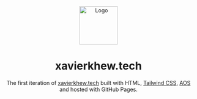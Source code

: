 <div align="center">
  <img alt="Logo" src="https://raw.githubusercontent.com/xk2800/xk2800.github.io/master/resources/img/favicon.png" width="100" />
</div>
<h1 align="center">
  xavierkhew.tech
</h1>
<p align="center">
  The first iteration of <a href="https://xavierkhew.tech/" target="_blank">xavierkhew.tech</a> built with HTML, <a href="https://tailwindcss.com/" target="_blank">Tailwind CSS</a>, <a href="https://michalsnik.github.io/aos/" target="_blank">AOS</a>  and hosted with GitHub Pages.
</p>

<!-- ![demo] -->
<!--
## 🚨 Forking this repo (please read!)

Many people have contacted me asking me if they can use this code for their own website, and the answer to that question is usually **yes, with attribution**.

I value keeping my site open source, but as you all know, _**plagiarism is bad**_. It's always disheartening whenever I find that someone has copied my site without giving me credit. I spent a non-trivial amount of effort building and designing this iteration of my website, and I am proud of it! All I ask of you all is to not claim this effort as your own.

### TL;DR

Yes, you can fork this repo. Please give me proper credit by linking back to [xavierkhew.tech](https://xavierkhew.tech). Thanks!

<!--
## 🎨 Color Reference

| Color          | Hex                                                                |
| -------------- | ------------------------------------------------------------------ |
| Navy           | ![#0a192f](https://via.placeholder.com/10/0a192f?text=+) `#0a192f` |
| Light Navy     | ![#112240](https://via.placeholder.com/10/0a192f?text=+) `#112240` |
| Lightest Navy  | ![#233554](https://via.placeholder.com/10/303C55?text=+) `#233554` |
| Slate          | ![#8892b0](https://via.placeholder.com/10/8892b0?text=+) `#8892b0` |
| Light Slate    | ![#a8b2d1](https://via.placeholder.com/10/a8b2d1?text=+) `#a8b2d1` |
| Lightest Slate | ![#ccd6f6](https://via.placeholder.com/10/ccd6f6?text=+) `#ccd6f6` |
| White          | ![#e6f1ff](https://via.placeholder.com/10/e6f1ff?text=+) `#e6f1ff` |
| Green          | ![#64ffda](https://via.placeholder.com/10/64ffda?text=+) `#64ffda` |
-->
